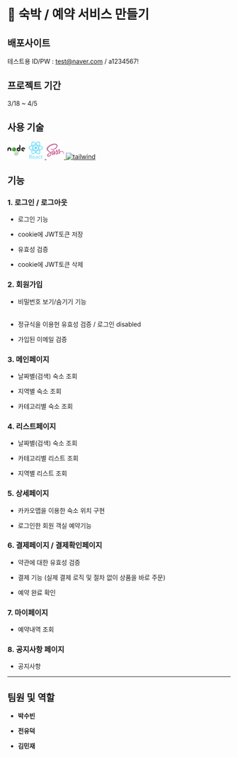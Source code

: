 # **💒 숙박 / 예약 서비스 만들기**

## 배포사이트



테스트용 ID/PW : test@naver.com / a1234567!

## 프로젝트 기간

3/18 ~ 4/5

## 사용 기술

<p align="left"> <img src="https://raw.githubusercontent.com/devicons/devicon/master/icons/nodejs/nodejs-original-wordmark.svg" alt="nodejs" width="40" height="40"/> </a> <a href="https://reactjs.org/" target="_blank" rel="noreferrer"> <img src="https://raw.githubusercontent.com/devicons/devicon/master/icons/react/react-original-wordmark.svg" alt="react" width="40" height="40"/> </a> <a href="https://sass-lang.com" target="_blank" rel="noreferrer"> <img src="https://raw.githubusercontent.com/devicons/devicon/master/icons/sass/sass-original.svg" alt="sass" width="40" height="40"/> </a> <a href="https://tailwindcss.com/" target="_blank" rel="noreferrer"> <img src="https://www.vectorlogo.zone/logos/tailwindcss/tailwindcss-icon.svg" alt="tailwind" width="40" height="40"/> </a> </p>

## 기능

### 1. 로그인 / 로그아웃

- 로그인 기능 <br />

- cookie에 JWT토큰 저장 <br />
 
- 유효성 검증 <br />

- cookie에 JWT토큰 삭제

  
### 2. 회원가입

- 비밀번호 보기/숨기기 기능 <br /> <br />

- 정규식을 이용헌 유효성 검증 / 로그인 disabled <br />

- 가입된 이메일 검증


### 3. 메인페이지

- 날짜별(검색) 숙소 조회 <br />

- 지역별 숙소 조회 <br />

- 카테고리별 숙소 조회 <br />


### 4. 리스트페이지

- 날짜별(검색) 숙소 조회 <br />

- 카테고리별 리스트 조회 <br />
  
- 지역별 리스트 조회 <br />


### 5. 상세페이지

- 카카오맵을 이용한 숙소 위치 구현 <br />

- 로그인한 회원 객실 예약기능 <br />


### 6. 결제페이지 / 결제확인페이지

- 약관에 대한 유효성 검증 <br />

- 결제 기능 (실제 결제 로직 및 절차 없이 상품을 바로 주문) <br />

- 예약 완료 확인 <br />


### 7. 마이페이지

- 예약내역 조회 <br />


### 8. 공지사항 페이지

- 공지사항 <br />

---

## 팀원 및 역할

- **박수빈**



- **전유덕**



- **김민재**



